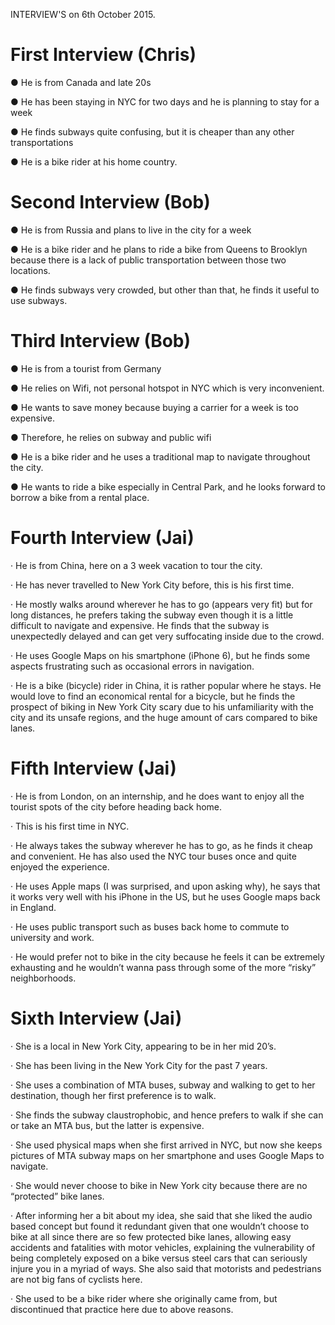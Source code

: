 INTERVIEW'S on 6th October 2015.  

# First Interview (Chris)

●	He is from Canada and late 20s 

●	He has been staying in NYC for two days and he is planning to stay for a week 

●	He finds subways quite confusing, but it is cheaper than any other transportations 

●	He is a bike rider at his home country.

# Second Interview (Bob)

●	He is from Russia and plans to live in the city for a week 

●	He is a bike rider and he plans to ride a bike from Queens to Brooklyn because there is a lack of public transportation between those two locations. 

●	He finds subways very crowded, but other than that, he finds it useful to use subways. 

# Third Interview (Bob)
●	He is from a tourist from Germany

●	He relies on Wifi, not personal hotspot in NYC which is very inconvenient. 

●	He wants to save money because buying a carrier for a week is too expensive. 

●	Therefore, he relies on subway and public wifi

●	He is a bike rider and he uses a traditional map to navigate throughout the city. 

●	He wants to ride a bike especially in Central Park, and he looks forward to borrow a bike from a rental place. 

# Fourth Interview (Jai)

·         He is from China, here on a 3 week vacation to tour the city.

·         He has never travelled to New York City before, this is his first time.

·         He mostly walks around wherever he has to go (appears very fit) but for long distances, he prefers taking the subway even though it is a little difficult to navigate and expensive. He finds that the subway is unexpectedly delayed and can get very suffocating inside due to the crowd.

·         He uses Google Maps on his smartphone (iPhone 6), but he finds some aspects frustrating such as occasional errors in navigation.

·         He is a bike (bicycle) rider in China, it is rather popular where he stays. He would love to find an economical rental for a bicycle, but he finds the prospect of biking in New York City scary due to his unfamiliarity with the city and its unsafe regions, and the huge amount of cars compared to bike lanes.

# Fifth Interview (Jai)

·         He is from London, on an internship, and he does want to enjoy all the tourist spots of the city before heading back home.

·         This is his first time in NYC. 

·         He always takes the subway wherever he has to go, as he finds it cheap and convenient. He has also used the NYC tour buses once and quite enjoyed the experience.

·         He uses Apple maps (I was surprised, and upon asking why), he says that it works very well with his iPhone in the US, but he uses Google maps back in England.

·         He uses public transport such as buses back home to commute to university and work.

·         He would prefer not to bike in the city because he feels it can be extremely exhausting and he wouldn’t wanna pass through some of the more “risky” neighborhoods.

# Sixth Interview (Jai)

·         She is a local in New York City, appearing to be in her mid 20’s.

·         She has been living in the New York City for the past 7 years.

·         She uses a combination of MTA buses, subway and walking to get to her destination, though her first preference is to walk.

·         She finds the subway claustrophobic, and hence prefers to walk if she can or take an MTA bus, but the latter is expensive.

·         She used physical maps when she first arrived in NYC, but now she keeps pictures of MTA subway maps on her smartphone and uses Google Maps to navigate.  

·         She would never choose to bike in New York city because there are no “protected” bike lanes.

·         After informing her a bit about my idea, she said that she liked the audio based concept but found it redundant given that one wouldn’t choose to bike at all since there are so few protected bike lanes, allowing easy accidents and fatalities with motor vehicles, explaining the vulnerability of being completely exposed on a bike versus steel cars that can seriously injure you in a myriad of ways. She also said that motorists and pedestrians are not big fans of cyclists here. 

·         She used to be a bike rider where she originally came from, but discontinued that practice here due to above reasons.
 
 





